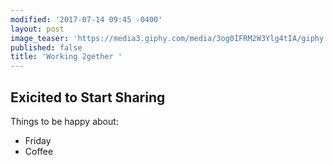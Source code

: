 ```yaml
---
modified: '2017-07-14 09:45 -0400'
layout: post
image_teaser: 'https://media3.giphy.com/media/3og0IFRM2W3Ylg4tIA/giphy.gif'
published: false
title: 'Working 2gether '
---
```

## Exicited to Start Sharing

Things to be happy about:

- Friday
- Coffee
